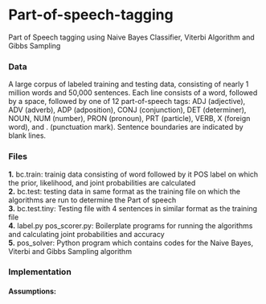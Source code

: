 # Part-of-speech-tagging
Part of Speech tagging using Naive Bayes Classifier, Viterbi Algorithm and Gibbs Sampling

### Data
A large corpus of labeled training and testing data, consisting of nearly 1 million words and 50,000 sentences. Each line consists of a word, followed by a space, followed by one of 12 part-of-speech tags: ADJ (adjective), ADV (adverb), ADP (adposition), CONJ (conjunction), DET (determiner), NOUN, NUM (number), PRON (pronoun), PRT (particle), VERB, X (foreign word), and . (punctuation mark). Sentence boundaries are indicated by blank lines.

### Files
**1.** bc.train: trainig data consisting of word followed by it POS label on which the prior, likelihood, and joint probabilities are calculated<br>
**2.** bc.test: testing data in same format as the training file on which the algorithms are run to determine the Part of speech<br>
**3.** bc.test.tiny: Testing file with 4 sentences in similar format as the training file<br>
**4.** label.py pos_scorer.py: Boilerplate programs for running the algorithms and calculating joint probabilities and accuracy<br>
**5.** pos_solver: Python program which contains codes for the Naive Bayes, Viterbi and Gibbs Sampling algorithm<br>

### Implementation

#### Assumptions:




